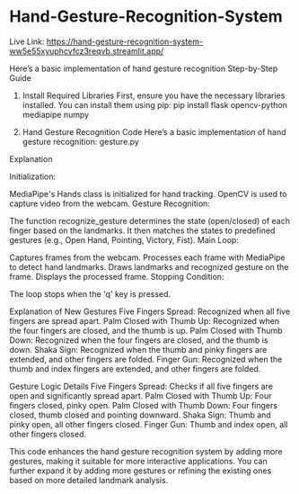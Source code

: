 # Hand-Gesture-Recognition-System
Live Link: https://hand-gesture-recognition-system-ww5e55xyuphcvfcz3reqvb.streamlit.app/

Here’s a basic implementation of hand gesture recognition
Step-by-Step Guide
1. Install Required Libraries
First, ensure you have the necessary libraries installed. You can install them using pip:
pip install flask opencv-python mediapipe numpy

3. Hand Gesture Recognition Code
Here’s a basic implementation of hand gesture recognition:
gesture.py


Explanation

Initialization:

MediaPipe's Hands class is initialized for hand tracking.
OpenCV is used to capture video from the webcam.
Gesture Recognition:

The function recognize_gesture determines the state (open/closed) of each finger based on the landmarks.
It then matches the states to predefined gestures (e.g., Open Hand, Pointing, Victory, Fist).
Main Loop:

Captures frames from the webcam.
Processes each frame with MediaPipe to detect hand landmarks.
Draws landmarks and recognized gesture on the frame.
Displays the processed frame.
Stopping Condition:

The loop stops when the 'q' key is pressed.


Explanation of New Gestures
Five Fingers Spread: Recognized when all five fingers are spread apart.
Palm Closed with Thumb Up: Recognized when the four fingers are closed, and the thumb is up.
Palm Closed with Thumb Down: Recognized when the four fingers are closed, and the thumb is down.
Shaka Sign: Recognized when the thumb and pinky fingers are extended, and other fingers are folded.
Finger Gun: Recognized when the thumb and index fingers are extended, and other fingers are folded.

Gesture Logic Details
Five Fingers Spread: Checks if all five fingers are open and significantly spread apart.
Palm Closed with Thumb Up: Four fingers closed, pinky open.
Palm Closed with Thumb Down: Four fingers closed, thumb closed and pointing downward.
Shaka Sign: Thumb and pinky open, all other fingers closed.
Finger Gun: Thumb and index open, all other fingers closed.

This code enhances the hand gesture recognition system by adding more gestures, making it suitable for more interactive applications. You can further expand it by adding more gestures or refining the existing ones based on more detailed landmark analysis.
